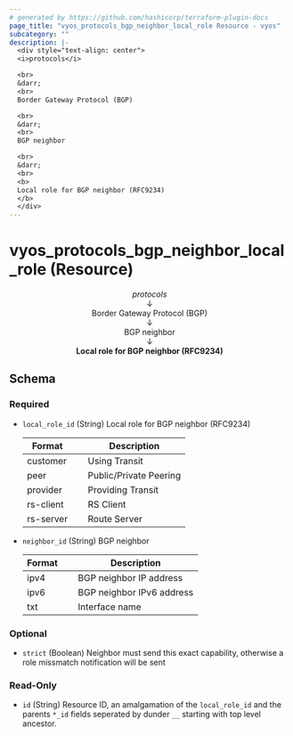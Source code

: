 ```yaml
---
# generated by https://github.com/hashicorp/terraform-plugin-docs
page_title: "vyos_protocols_bgp_neighbor_local_role Resource - vyos"
subcategory: ""
description: |-
  <div style="text-align: center">
  <i>protocols</i>

  <br>
  &darr;
  <br>
  Border Gateway Protocol (BGP)

  <br>
  &darr;
  <br>
  BGP neighbor

  <br>
  &darr;
  <br>
  <b>
  Local role for BGP neighbor (RFC9234)
  </b>
  </div>
---
```


# vyos_protocols_bgp_neighbor_local_role (Resource)

<div style="text-align: center">
<i>protocols</i>

<br>
&darr;
<br>
Border Gateway Protocol (BGP)

<br>
&darr;
<br>
BGP neighbor

<br>
&darr;
<br>
<b>
Local role for BGP neighbor (RFC9234)
</b>
</div>



<!-- schema generated by tfplugindocs -->
## Schema

### Required

- `local_role_id` (String) Local role for BGP neighbor (RFC9234)

    |  Format &emsp; | Description  |
    |----------|---------------|
    |  customer  &emsp; |  Using Transit  |
    |  peer  &emsp; |  Public/Private Peering  |
    |  provider  &emsp; |  Providing Transit  |
    |  rs-client  &emsp; |  RS Client  |
    |  rs-server  &emsp; |  Route Server  |
- `neighbor_id` (String) BGP neighbor

    |  Format &emsp; | Description  |
    |----------|---------------|
    |  ipv4  &emsp; |  BGP neighbor IP address  |
    |  ipv6  &emsp; |  BGP neighbor IPv6 address  |
    |  txt  &emsp; |  Interface name  |

### Optional

- `strict` (Boolean) Neighbor must send this exact capability, otherwise a role missmatch notification will be sent

### Read-Only

- `id` (String) Resource ID, an amalgamation of the `local_role_id` and the parents `*_id` fields seperated by dunder `__` starting with top level ancestor.
